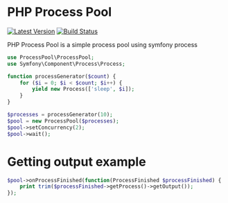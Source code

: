 PHP Process Pool
================

[![Latest Version](https://img.shields.io/github/release/andersondanilo/process-pool.svg?style=flat-square)](https://github.com/andersondanilo/process-pool/releases)
[![Build Status](https://img.shields.io/travis/andersondanilo/process-pool.svg?style=flat-square)](https://travis-ci.org/andersondanilo/process-pool)

PHP Process Pool is a simple process pool using symfony process

```php
use ProcessPool\ProcessPool;
use Symfony\Component\Process\Process;

function processGenerator($count) {
    for ($i = 0; $i < $count; $i++) {
        yield new Process(['sleep', $i]);
    }
}

$processes = processGenerator(10);
$pool = new ProcessPool($processes);
$pool->setConcurrency(2);
$pool->wait();
```

# Getting output example
```php
$pool->onProcessFinished(function(ProcessFinished $processFinished) {
    print trim($processFinished->getProcess()->getOutput());
});
```

